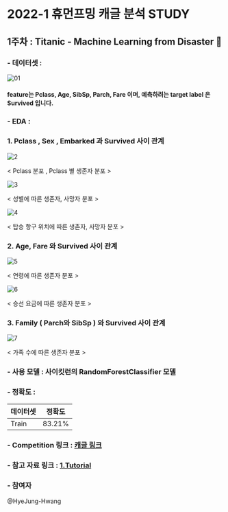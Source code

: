 # 2022-1 휴먼프밍 캐글 분석 STUDY

## 1주차 : Titanic - Machine Learning from Disaster 🚢

### - 데이터셋 :
![01](https://user-images.githubusercontent.com/79091824/158053990-25d8d7dc-6e75-4625-b6ca-e8ad0482674d.PNG)
#### feature는 Pclass, Age, SibSp, Parch, Fare 이며, 예측하려는 target label 은 Survived 입니다.

### - EDA :
### 1. Pclass , Sex , Embarked 과 Survived 사이 관계
![2](https://user-images.githubusercontent.com/79091824/158059638-0e33d19a-df49-495b-a779-0c8b901b498a.png)

< Pclass 분포 , Pclass 별 생존자 분포 >
 
![3](https://user-images.githubusercontent.com/79091824/158059679-f0935070-8757-4f34-b59d-7a023d7f8f00.png)

< 성별에 따른 생존자, 사망자 분포 >
 
![4](https://user-images.githubusercontent.com/79091824/158059723-702b4a3f-621f-44be-943e-b7bc2d6b7449.png)

< 탑승 항구 위치에 따른 생존자, 사망자 분포 >
 

### 2. Age, Fare 와 Survived 사이 관계
![5](https://user-images.githubusercontent.com/79091824/158059787-4a6274fe-c50f-4b24-91b3-063982a2f16c.png)

< 연령에 따른 생존자 분포 >
 
![6](https://user-images.githubusercontent.com/79091824/158059812-9fc71b2c-b916-4a05-b6d9-ce74f436a39a.png)

< 승선 요금에 따른 생존자 분포 >
 
### 3. Family ( Parch와 SibSp ) 와 Survived 사이 관계
![7](https://user-images.githubusercontent.com/79091824/158059865-ad39300f-3c75-42cd-a730-61ddcc9e7680.png)

< 가족 수에 따른 생존자 분포 >
 
### - 사용 모델 : 사이킷런의 RandomForestClassifier 모델 

### - 정확도 :
|데이터셋|정확도|
|------|---|
| Train |  83.21% |

      
### - Competition 링크 : [ 캐글 링크 ](https://www.kaggle.com/c/titanic)
      
### - 참고 자료 링크 : [ 1.Tutorial ](https://kaggle-kr.tistory.com/18?category=868316)
      
      
### - 참여자
@HyeJung-Hwang

